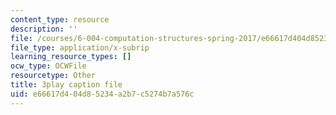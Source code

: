 ```yaml
---
content_type: resource
description: ''
file: /courses/6-004-computation-structures-spring-2017/e66617d404d85234a2b7c5274b7a576c_3YjMdixww4c.vtt
file_type: application/x-subrip
learning_resource_types: []
ocw_type: OCWFile
resourcetype: Other
title: 3play caption file
uid: e66617d4-04d8-5234-a2b7-c5274b7a576c
---
```


